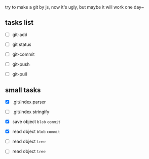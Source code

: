 try to make a git by js, now it's ugly, but maybe it will work one day~

tasks list
---

- [ ] git-add

- [ ] git status

- [ ] git-commit

- [ ] git-push

- [ ] git-pull


small tasks
---

- [x] .git/index parser

- [ ] .git/index stringify

- [x] save object `blob` `commit`

- [x] read object `blob` `commit`

- [ ] read object `tree`

- [ ] read object `tree`
